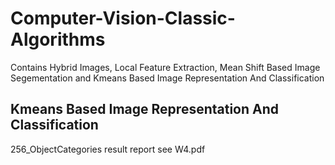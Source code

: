 # Computer-Vision-Classic-Algorithms
Contains Hybrid Images, Local Feature Extraction, Mean Shift Based Image Segementation and Kmeans Based Image Representation And Classification

## Kmeans Based Image Representation And Classification
256_ObjectCategories 
result report see W4.pdf
